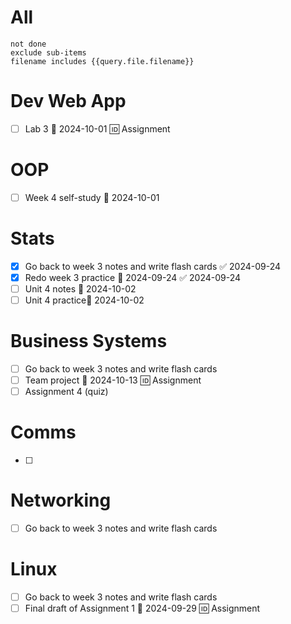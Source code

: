 # All
```tasks
not done
exclude sub-items
filename includes {{query.file.filename}}
```

# Dev Web App
- [ ] Lab 3 📅 2024-10-01 🆔 Assignment
# OOP
- [ ] Week 4 self-study 📅 2024-10-01 
# Stats
- [x] Go back to week 3 notes and write flash cards ✅ 2024-09-24
- [x] Redo week 3 practice 📅 2024-09-24 ✅ 2024-09-24
- [ ] Unit 4 notes 📅 2024-10-02 
- [ ] Unit 4 practice📅 2024-10-02 
# Business Systems
- [ ] Go back to week 3 notes and write flash cards
- [ ] Team project 📅 2024-10-13 🆔 Assignment
- [ ] Assignment 4 (quiz) 
# Comms
- [ ]
# Networking
- [ ] Go back to week 3 notes and write flash cards
# Linux
- [ ] Go back to week 3 notes and write flash cards
- [ ] Final draft of Assignment 1 📅 2024-09-29 🆔 Assignment

